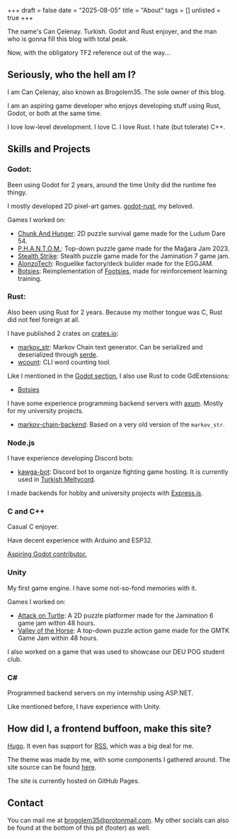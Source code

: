 +++
draft = false
date = "2025-08-05"
title = "About"
tags = []
unlisted = true
+++

The name's Can Çelenay. Turkish. Godot and Rust enjoyer, and the man who is gonna fill this blog with total peak.

Now, with the obligatory TF2 reference out of the way...

## Seriously, who the hell am I?

I am Can Çelenay, also known as Brogolem35. The sole owner of this blog.

I am an aspiring game developer who enjoys developing stuff using Rust, Godot, or both at the same time.

I love low-level development. I love C. I love Rust. I hate (but tolerate) C++.

## Skills and Projects

### Godot:

Been using Godot for 2 years, around the time Unity did the runtime fee thingy.

I mostly developed 2D pixel-art games. [godot-rust](https://github.com/godot-rust/gdext), my beloved.

Games I worked on:
- [Chunk And Hunger](https://brogolem35.itch.io/chunk-and-hunger): 2D puzzle survival game made for the Ludum Dare 54.
- [P.H.A.N.T.O.M.](https://brogolem35.itch.io/phantom): Top-down puzzle game made for the Mağara Jam 2023.
- [Stealth Strike](https://brogolem35.itch.io/stealth-strike): Stealth puzzle game made for the Jamination 7 game jam.
- [AlonzoTech](https://sourlemon4.itch.io/alonzotech): Roguelike factory/deck builder made for the EGGJAM.
- [Botsies](https://github.com/Brogolem35/botsies): Reimplementation of [Footsies](https://github.com/hifight/Footsies), made for reinforcement learning training.

### Rust:

Also been using Rust for 2 years. Because my mother tongue was C, Rust did not feel foreign at all.

I have published 2 crates on [crates.io](https://crates.io/):
- [markov_str](https://github.com/Brogolem35/markov_str): Markov Chain text generator. Can be serialized and deserialized through [serde](https://github.com/serde-rs/serde).
- [wcount](https://github.com/Brogolem35/wcount): CLI word counting tool.

Like I mentioned in the [Godot section](#godot), I also use Rust to code GdExtensions:
- [Botsies](https://github.com/Brogolem35/botsies)

I have some experience programming backend servers with [axum](https://github.com/tokio-rs/axum). Mostly for my university projects.
- [markov-chain-backend](https://github.com/Brogolem35/markov-chain-backend): Based on a very old version of the `markov_str`.

### Node.js

I have experience developing Discord bots:
- [kawga-bot](https://github.com/Brogolem35/kawga-bot): Discord bot to organize fighting game hosting. It is currently used in [Turkish Meltycord](https://discord.com/invite/vj62m6PMbh).

I made backends for hobby and university projects with [Express.js](https://expressjs.com/). 

### C and C++

Casual C enjoyer.

Have decent experience with Arduino and ESP32.

[Aspiring Godot contributor.](https://github.com/godotengine/godot/pulls/Brogolem35)

### Unity

My first game engine. I have some not-so-fond memories with it.

Games I worked on:
- [Attack on Turtle](https://abuzitin2000.itch.io/attack-on-turtle): A 2D puzzle platformer made for the Jamination 6 game jam within 48 hours.
- [Valley of the Horse](https://brogolem35.itch.io/valleyofthehorse): A top-down puzzle action game made for the GMTK Game Jam within 48 hours.

I also worked on a game that was used to showcase our DEU POG student club.

### C#

Programmed backend servers on my internship using ASP.NET.

Like mentioned before, I have experience with Unity.

## How did I, a frontend buffoon, make this site?

[Hugo](https://github.com/gohugoio/hugo). It even has support for [RSS](/index.xml), which was a big deal for me.

The theme was made by me, with some components I gathered around. The site source can be found [here](https://github.com/Brogolem35/brogolem35.github.io).

The site is currently hosted on GitHub Pages.

## Contact

You can mail me at [brogolem35@protonmail.com](mailto:brogolem35@protonmail.com). My other socials can also be found at the bottom of this pit (footer) as well.